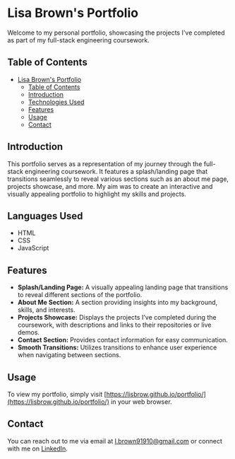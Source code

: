 # Lisa Brown's Portfolio

Welcome to my personal portfolio, showcasing the projects I've completed as part of my full-stack engineering coursework.

## Table of Contents

- [Lisa Brown's Portfolio](#lisa-browns-portfolio)
  - [Table of Contents](#table-of-contents)
  - [Introduction](#introduction)
  - [Technologies Used](#technologies-used)
  - [Features](#features)
  - [Usage](#usage)
  - [Contact](#contact)

## Introduction

This portfolio serves as a representation of my journey through the full-stack engineering coursework. It features a splash/landing page that transitions seamlessly to reveal various sections such as an about me page, projects showcase, and more. My aim was to create an interactive and visually appealing portfolio to highlight my skills and projects.

## Languages Used

- HTML
- CSS
- JavaScript

## Features

- **Splash/Landing Page:** A visually appealing landing page that transitions to reveal different sections of the portfolio.
- **About Me Section:** A section providing insights into my background, skills, and interests.
- **Projects Showcase:** Displays the projects I've completed during the coursework, with descriptions and links to their repositories or live demos.
- **Contact Section:** Provides contact information for easy communication.
- **Smooth Transitions:** Utilizes transitions to enhance user experience when navigating between sections.

## Usage

To view my portfolio, simply visit [https://lisbrow.github.io/portfolio/](https://lisbrow.github.io/portfolio/) in your web browser.

## Contact

You can reach out to me via email at [l.brown91910@gmail.com](mailto:l.brown91910@gmail.com) or connect with me on [LinkedIn](https://www.linkedin.com/in/lisa-brown-51b639212/).
